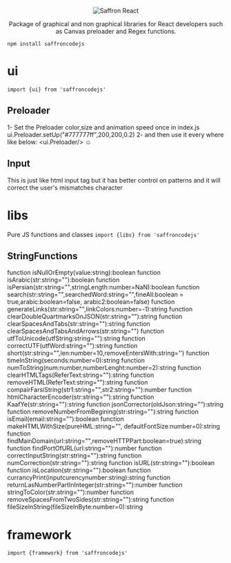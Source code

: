 <p align="center"><img alt="Saffron React" src="https://github.com/SaffronCode/SaffronCode-React/blob/master/doc/152.png?raw=true"/></p>

<p align="center">Package of graphical and non graphical libraries for React developers such as Canvas preloader and Regex functions.</p>

`npm install saffroncodejs`

# ui
`import {ui} from 'saffroncodejs'`

## Preloader

1- Set the Preloader color,size and animation speed once in index.js ui.Preloader.setUp("#777777ff",200,200,0.2) 
2- and then use it every where like below: <ui.Preloader/> ☺

## Input

This is just like html input tag but it has better control on patterns and it will correct the user's mismatches character

# libs
Pure JS functions and classes
`import {libs} from 'saffroncodejs'`

## StringFunctions

function isNullOrEmpty(value:string):boolean
function isArabic(str:string=""):boolean
function isPersian(str:string="",stringLength:number=NaN):boolean
function search(str:string="",searchedWord:string="",fineAll:boolean = true,arabic:boolean=false, arabic2:boolean=false)
function generateLinks(str:string="",linkColors:number=-1):string
function clearDoubleQuartmarksOnJSON(str:string=""):string
function clearSpacesAndTabs(str:string=""):string
function clearSpacesAndTabsAndArrows(str:string="")
function utfToUnicode(utfString:string=""):string
function correctUTF(utfWord:string=""):string
function short(str:string="",len:number=10,removeEntersWith:string='')
function timeInString(seconds:number=0):string
function numToString(num:number,numberLenght:number=2):string
function clearHTMLTags(ReferText:string=""):string
function removeHTML(ReferText:string=""):string
function compairFarsiString(str1:string="",str2:string=""):number
function htmlCharacterEncoder(str:string=""):string
function KaafYe(str:string=""):string
function jsonCorrector(oldJson:string=""):string
function removeNumberFromBegining(str:string=""):string
function isEmail(email:string=""):boolean
function makeHTMLWithSize(pureHML:string="", defaultFontSize:number=0):string
function findMainDomain(url:string="",removeHTTPPart:boolean=true):string
function findPortOfURL(url:string=""):number
function correctInputString(str:string=""):string
function numCorrection(str:string=""):string
function isURL(str:string=""):boolean
function isLocation(str:string=""):boolean
function currancyPrint(inputcurencynumber:string):string
function returnLasNumberPartInInteger(str:string=""):number
function stringToColor(str:string=""):number
function removeSpacesFromTwoSides(str:string=""):string
function fileSizeInString(fileSizeInByte:number=0):string

	
# framework
`import {framework} from 'saffroncodejs'`

